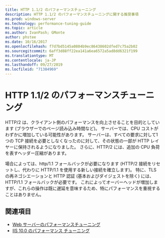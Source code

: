 ```yaml
---
title: HTTP 1.1/2 のパフォーマンスチューニング
description: HTTP 1.1/2 のパフォーマンスチューニングに関する推奨事項
ms.prod: windows-server
ms.technology: performance-tuning-guide
ms.topic: article
ms.author: IvanPash; GMonte
author: phstee
ms.date: 10/16/2017
ms.openlocfilehash: f7d7bd5145a0804b9ec86438602dfed7c75a2b02
ms.sourcegitcommit: 6aff3d88ff22ea141a6ea6572a5ad8dd6321f199
ms.translationtype: MT
ms.contentlocale: ja-JP
ms.lasthandoff: 09/27/2019
ms.locfileid: "71384969"
---
```

# <a name="performance-tuning-http-112"></a>HTTP 1.1/2 のパフォーマンスチューニング

HTTP/2 は、クライアント側のパフォーマンスを向上させることを目的としています (ブラウザーでのページ読み込み時間など)。 サーバーでは、CPU コストがわずかに増加している可能性があります。 サーバーは、すべての要求に対して1つの TCP 接続を必要としなくなったのに対して、その状態の一部が HTTP レイヤーに保持されるようになりました。 さらに、HTTP/2 には、追加の CPU 負荷を表すヘッダー圧縮があります。

場合によっては、http/1.1 フォールバックが必要になります (HTTP/2 接続をリセットし、代わりに HTTP/1.1 を使用する新しい接続を確立します)。 特に、TLS の再ネゴシエーションと HTTP 認証 (基本およびダイジェストを除く) には、HTTP/1.1 フォールバックが必要です。 これによってオーバーヘッドが増加しますが、これらの操作は既に遅延を意味するため、特にパフォーマンスを重視することはありません。

## <a name="see-also"></a>関連項目
- [Web サーバーのパフォーマンスチューニング](index.md) 
- [IIS 10.0 のパフォーマンス チューニング](tuning-iis-10.md)